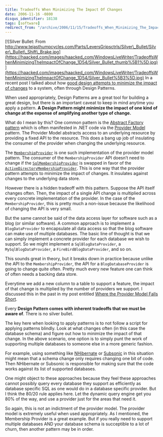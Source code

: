 ```yaml
---
title: Tradeoffs When Minimizing The Impact Of Changes
date: 2006-11-16 -0800
disqus_identifier: 18138
tags: [software]
redirect_from: "/archive/2006/11/15/Tradeoffs_When_Minimizing_The_Impact_Of_Changes.aspx/"
---
```


[![Silver Bullet: From
http://www.tejasthumpcycles.com/Parts/LeversGripsctrls/Silver\_Bullet/Silver\_Bullet\_Shift\_Brake.jpg](https://haacked.com/images/haacked_com/WindowsLiveWriter/TradeoffsWhenMinimizingTheImpactOfChange_1D54/Silver_Bullet_thumb%5B1%5D.jpg)](https://haacked.com/images/haacked_com/WindowsLiveWriter/TradeoffsWhenMinimizingTheImpactOfChange_1D54/Silver_Bullet%5B3%5D.jpg)
In a recent post I talked about how [good design attempts to minimize
the impact of
changes](https://haacked.com/archive/2006/11/13/Good_Design_Minimizes_The_Impact_Of_Changes.aspx "Good Design Minimizes Changes")
to a system, often through Design Patterns.

When used appropriately, Design Patterns are a great tool for building a
great design, but there is an important caveat to keep in mind anytime
you apply a pattern. **A Design Pattern might minimize the impact of one
kind of change at the expense of amplifying another type of change.**

What do I mean by this? One common pattern is the [Abstract Factory
pattern](http://en.wikipedia.org/wiki/Abstract_factory_pattern) which is
often manifested in .NET code via the [Provider
Model](http://msdn.microsoft.com/asp.net/downloads/providers/default.aspx?pull=/library/en-us/dnaspnet/html/asp02182004.asp)
pattern. The Provider Model abstracts access to an underlying resource
by providing a fixed API to the resource. This does a bang up job of
insulating the consumer of the provider when changing the underlying
resource.

The
[`MembershipProvider`](http://msdn2.microsoft.com/en-us/library/system.web.security.membershipprovider.aspx)
is one such implementation of the provider model pattern. The consumer
of the `MembershipProvider` API doesn’t need to change if the
[`SqlMembershipProvider`](http://msdn2.microsoft.com/en-us/library/system.web.security.sqlmembershipprovider.aspx)
is swapped in favor of the
[`ActiveDirectoryMembershipProvider`](http://msdn2.microsoft.com/en-us/library/system.web.security.activedirectorymembershipprovider.aspx).
This is one way that the provider pattern attempts to minimize the
impact of changes. It insulates against changes to the underlying data
store.

However there is a hidden tradeoff with this pattern. Suppose the API
itself changes often. Then, the impact of a single API change is
multiplied across every concrete implementation of the provider. In the
case of the `MembershipProvider`, this is pretty much a non-issue
because the likelihood of changing the API is very small.

But the same cannot be said of the data access layer for software such
as a blog (or similar software). A common approach is to implement a
`BlogDataProvider` to encapsulate all data access so that the blog
software can make use of multiple databases. The basic line of thought
is that we can simply implement a concrete provider for each database we
wish to support. So we might implement a `SqlBlogDataProvider`, a
`MySqlBlogDataProvider`, a `FireBirdBlogDataProvider`, and so on.

This sounds great in theory, but it breaks down in practice because
unlike the API to the `MembershipProvider`, the API for a
`BlogDatabaseProvider` is going to change quite often. Pretty much every
new feature one can think of often needs a backing data store.

Everytime we add a new column to a table to support a feature, the
impact of that change is multiplied by the number of providers we
support. I discussed this in the past in my post entitled [Where the
Provider Model Falls
Short](https://haacked.com/archive/2005/11/01/WhereTheProviderModelFallsShort.aspx).

Every **Design Pattern comes with inherent tradeoffs that we must be
aware of**. There is no silver bullet.

The key here when looking to apply patterns is to not follow a script
for applying patterns blindly. Look at what changes often (in this case
the database schema) and figure out how to minimize the impact of that
change. In the above scenario, one option is to simply punt the work of
supporting multiple databases to someone else in a more generic fashion.

For example, using something like
[NHibernate](http://www.hibernate.org/343.html) or
[Subsonic](http://www.codeplex.com/Wiki/View.aspx?ProjectName=actionpack)
in this situation might mean that a schema change only requires changing
one bit of code. Then NHibernate or Subsonic is responsible for making
sure that the code works against its list of supported databases.

One might object to these approaches because they feel these approaches
cannot possibly query every database they support as efficiently as
database specific SQL as one would do in a database specific provider.
But I think the 80/20 rule applies here. Let the dynamic query engine
get you 80% of the way, and use a provider just for the areas that need
it.

So again, this is not an indictment of the provider model. The provider
model is extremely useful when used appropriately. As I mentioned, the
Membership Provider is a great example. But if you really need to
support multiple databases AND your database schema is succeptible to a
lot of churn, then another pattern may be in order.

